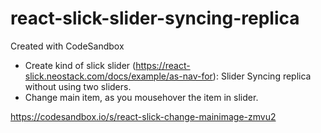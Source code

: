 # react-slick-slider-syncing-replica
Created with CodeSandbox

- Create kind of slick slider (https://react-slick.neostack.com/docs/example/as-nav-for): Slider Syncing replica without using two sliders. 
- Change main item, as you mousehover the item in slider.


https://codesandbox.io/s/react-slick-change-mainimage-zmvu2
